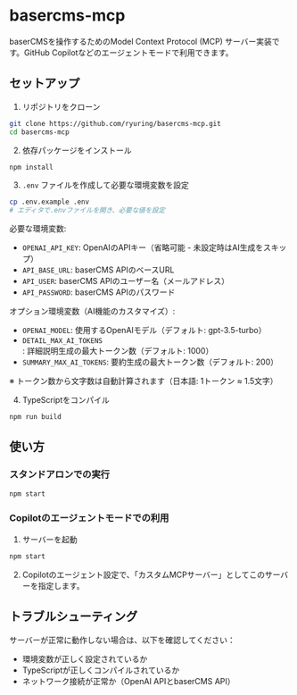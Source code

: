 # basercms-mcp

baserCMSを操作するためのModel Context Protocol (MCP) サーバー実装です。GitHub Copilotなどのエージェントモードで利用できます。

## セットアップ

1. リポジトリをクローン
```bash
git clone https://github.com/ryuring/basercms-mcp.git
cd basercms-mcp
```

2. 依存パッケージをインストール
```bash
npm install
```

3. `.env` ファイルを作成して必要な環境変数を設定
```bash
cp .env.example .env
# エディタで.envファイルを開き、必要な値を設定
```

必要な環境変数:
- `OPENAI_API_KEY`: OpenAIのAPIキー（省略可能 - 未設定時はAI生成をスキップ）
- `API_BASE_URL`: baserCMS APIのベースURL
- `API_USER`: baserCMS APIのユーザー名（メールアドレス）
- `API_PASSWORD`: baserCMS APIのパスワード

オプション環境変数（AI機能のカスタマイズ）:
- `OPENAI_MODEL`: 使用するOpenAIモデル（デフォルト: gpt-3.5-turbo）
- `DETAIL_MAX_AI_TOKENS`: 詳細説明生成の最大トークン数（デフォルト: 1000）
- `SUMMARY_MAX_AI_TOKENS`: 要約生成の最大トークン数（デフォルト: 200）

※ トークン数から文字数は自動計算されます（日本語: 1トークン ≈ 1.5文字）

4. TypeScriptをコンパイル
```bash
npm run build
```

## 使い方

### スタンドアロンでの実行
```bash
npm start
```

### Copilotのエージェントモードでの利用
1. サーバーを起動
```bash
npm start
```

2. Copilotのエージェント設定で、「カスタムMCPサーバー」としてこのサーバーを指定します。

## トラブルシューティング

サーバーが正常に動作しない場合は、以下を確認してください：

- 環境変数が正しく設定されているか
- TypeScriptが正しくコンパイルされているか
- ネットワーク接続が正常か（OpenAI APIとbaserCMS API）
